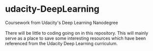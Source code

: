 # udacity-DeepLearning
Coursework from Udacity's Deep Learning Nanodegree
<br>
<br>
There will be little to coding going on in this repository. This will mainly serve as a place to save some interesting resources
which have been referenced from the Udacity Deep Learning curriculum.

